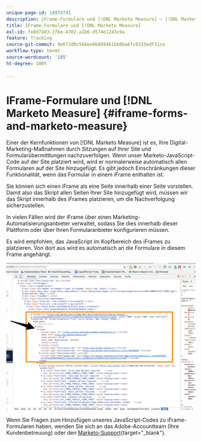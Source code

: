 ```yaml
---
unique-page-id: 18874741
description: iFrame-Formulare und [!DNL Marketo Measure] – [!DNL Marketo Measure]
title: IFrame-Formulare und [!DNL Marketo Measure]
exl-id: fe8d7403-27be-4702-a1b6-d574e1243c0a
feature: Tracking
source-git-commit: 9e672d0c568ee0b889461bb8ba6fc6333edf31ce
workflow-type: tm+mt
source-wordcount: '185'
ht-degree: 100%

---
```


# IFrame-Formulare und [!DNL Marketo Measure] {#iframe-forms-and-marketo-measure}

Einer der Kernfunktionen von [!DNL Marketo Measure] ist es, Ihre Digital-Marketing-Maßnahmen durch Sitzungen auf Ihrer Site und Formularübermittlungen nachzuverfolgen. Wenn unser Marketo-JavaScript-Code auf der Site platziert wird, wird er normalerweise automatisch allen Formularen auf der Site hinzugefügt. Es gibt jedoch Einschränkungen dieser Funktionalität, wenn das Formular in einem iFrame enthalten ist.

Sie können sich einen iFrame als eine Seite innerhalb einer Seite vorstellen. Damit also das Skript allen Seiten Ihrer Site hinzugefügt wird, müssen wir das Skript innerhalb des iFrames platzieren, um die Nachverfolgung sicherzustellen.

In vielen Fällen wird der iFrame über einen Marketing-Automatisierungsanbieter verwaltet, sodass Sie dies innerhalb dieser Plattform oder über Ihren Formularanbieter konfigurieren müssen.

Es wird empfohlen, das JavaScript im Kopfbereich des iFrames zu platzieren. Von dort aus wird es automatisch an die Formulare in diesem Frame angehängt.

![](assets/1-1.png)

Wenn Sie Fragen zum Hinzufügen unseres JavaScript-Codes zu iFrame-Formularen haben, wenden Sie sich an das Adobe-Accountteam (Ihre Kundenbetreuung) oder den [Marketo-Support](https://nation.marketo.com/t5/support/ct-p/Support){target="_blank"}.
